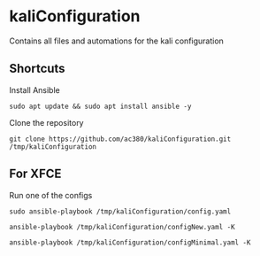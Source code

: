 # kaliConfiguration
Contains all files and automations for the kali configuration

## Shortcuts
Install Ansible  
```
sudo apt update && sudo apt install ansible -y
```

Clone the repository  
```
git clone https://github.com/ac380/kaliConfiguration.git /tmp/kaliConfiguration
```

## For XFCE
Run one of the configs
```
sudo ansible-playbook /tmp/kaliConfiguration/config.yaml
```
```
ansible-playbook /tmp/kaliConfiguration/configNew.yaml -K
```
```
ansible-playbook /tmp/kaliConfiguration/configMinimal.yaml -K
```

